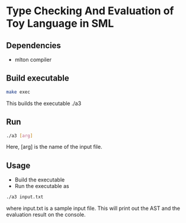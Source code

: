 # Type Checking And Evaluation of Toy Language in SML
## Dependencies
* mlton compiler

## Build executable
```bash
make exec
```
This builds the executable ./a3

## Run
```bash
./a3 [arg]
```
Here, [arg] is the name of the input file.

## Usage
* Build the executable
* Run the executable as
```bash
./a3 input.txt
```
where input.txt is a sample input file. This will print out the AST and the evaluation result on the console.